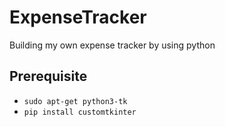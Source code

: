 # ExpenseTracker
Building my own expense tracker by using python 

## Prerequisite
- `sudo apt-get python3-tk`
- `pip install customtkinter`
